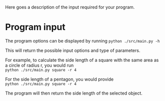 Here goes a description of the input required for your program.

# Program input

The program options can be displayed by running
`python ./src/main.py -h`  

This will return the possible input options and type of parameters. 

For example, to calculate the side length of a square with the same area as a circle of radius r, you would run  
`python ./src/main.py square -r 4`  

For the side length of a pentagon, you would provide  
`python ./src/main.py square -r 4`  

The program will then return the side length of the selected object.